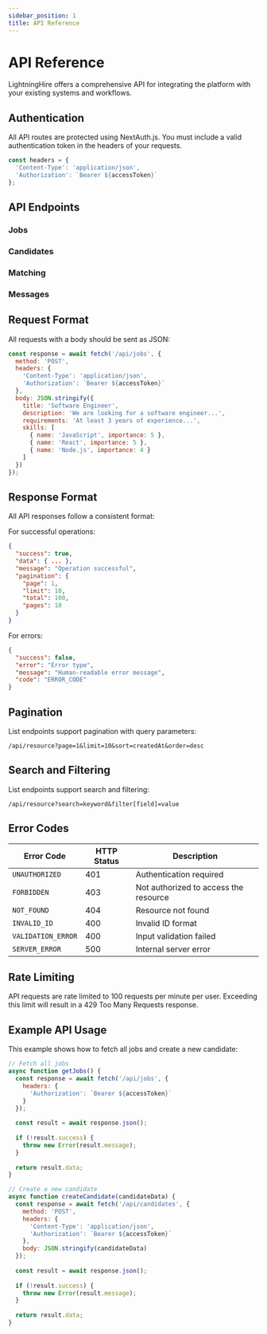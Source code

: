 ```yaml
---
sidebar_position: 1
title: API Reference
---
```


# API Reference

LightningHire offers a comprehensive API for integrating the platform with your existing systems and workflows.

## Authentication

All API routes are protected using NextAuth.js. You must include a valid authentication token in the headers of your requests.

```javascript
const headers = {
  'Content-Type': 'application/json',
  'Authorization': `Bearer ${accessToken}`
};
```

## API Endpoints

### Jobs

<APIEndpoint 
  method="GET" 
  path="/api/jobs" 
  description="List all jobs for the current user." 
  auth={true} 
/>

<APIEndpoint 
  method="POST" 
  path="/api/jobs" 
  description="Create a new job." 
  auth={true} 
/>

<APIEndpoint 
  method="GET" 
  path="/api/jobs/:id" 
  description="Get job details." 
  auth={true} 
/>

<APIEndpoint 
  method="PUT" 
  path="/api/jobs/:id" 
  description="Update job." 
  auth={true} 
/>

<APIEndpoint 
  method="DELETE" 
  path="/api/jobs/:id" 
  description="Delete job." 
  auth={true} 
/>

<APIEndpoint 
  method="POST" 
  path="/api/jobs/bulk" 
  description="Bulk import jobs." 
  auth={true} 
/>

### Candidates

<APIEndpoint 
  method="GET" 
  path="/api/candidates" 
  description="List all candidates." 
  auth={true} 
/>

<APIEndpoint 
  method="POST" 
  path="/api/candidates" 
  description="Create a new candidate." 
  auth={true} 
/>

<APIEndpoint 
  method="GET" 
  path="/api/candidates/:id" 
  description="Get candidate details." 
  auth={true} 
/>

<APIEndpoint 
  method="PUT" 
  path="/api/candidates/:id" 
  description="Update candidate." 
  auth={true} 
/>

<APIEndpoint 
  method="DELETE" 
  path="/api/candidates/:id" 
  description="Delete candidate." 
  auth={true} 
/>

<APIEndpoint 
  method="POST" 
  path="/api/candidates/bulk" 
  description="Bulk import candidates." 
  auth={true} 
/>

<APIEndpoint 
  method="POST" 
  path="/api/candidates/parse" 
  description="Parse resume data." 
  auth={true} 
/>

### Matching

<APIEndpoint 
  method="GET" 
  path="/api/matching/:jobId" 
  description="Get matches for a job." 
  auth={true} 
/>

<APIEndpoint 
  method="GET" 
  path="/api/matching/job/:jobId/candidate/:candidateId" 
  description="Get specific match details." 
  auth={true} 
/>

<APIEndpoint 
  method="POST" 
  path="/api/matching/evaluate" 
  description="Manually evaluate a match." 
  auth={true} 
/>

### Messages

<APIEndpoint 
  method="GET" 
  path="/api/messages" 
  description="Get all messages." 
  auth={true} 
/>

<APIEndpoint 
  method="GET" 
  path="/api/messages/unread" 
  description="Get unread messages count." 
  auth={true} 
/>

<APIEndpoint 
  method="PUT" 
  path="/api/messages/:id/read" 
  description="Mark message as read." 
  auth={true} 
/>

## Request Format

All requests with a body should be sent as JSON:

```javascript
const response = await fetch('/api/jobs', {
  method: 'POST',
  headers: {
    'Content-Type': 'application/json',
    'Authorization': `Bearer ${accessToken}`
  },
  body: JSON.stringify({
    title: 'Software Engineer',
    description: 'We are looking for a software engineer...',
    requirements: 'At least 3 years of experience...',
    skills: [
      { name: 'JavaScript', importance: 5 },
      { name: 'React', importance: 5 },
      { name: 'Node.js', importance: 4 }
    ]
  })
});
```

## Response Format

All API responses follow a consistent format:

For successful operations:

```json
{
  "success": true,
  "data": { ... },
  "message": "Operation successful",
  "pagination": {
    "page": 1,
    "limit": 10,
    "total": 100,
    "pages": 10
  }
}
```

For errors:

```json
{
  "success": false,
  "error": "Error type",
  "message": "Human-readable error message",
  "code": "ERROR_CODE"
}
```

## Pagination

List endpoints support pagination with query parameters:

```
/api/resource?page=1&limit=10&sort=createdAt&order=desc
```

## Search and Filtering

List endpoints support search and filtering:

```
/api/resource?search=keyword&filter[field]=value
```

## Error Codes

| Error Code | HTTP Status | Description |
|------------|-------------|-------------|
| `UNAUTHORIZED` | 401 | Authentication required |
| `FORBIDDEN` | 403 | Not authorized to access the resource |
| `NOT_FOUND` | 404 | Resource not found |
| `INVALID_ID` | 400 | Invalid ID format |
| `VALIDATION_ERROR` | 400 | Input validation failed |
| `SERVER_ERROR` | 500 | Internal server error |

## Rate Limiting

API requests are rate limited to 100 requests per minute per user. Exceeding this limit will result in a 429 Too Many Requests response.

## Example API Usage

This example shows how to fetch all jobs and create a new candidate:

```javascript
// Fetch all jobs
async function getJobs() {
  const response = await fetch('/api/jobs', {
    headers: {
      'Authorization': `Bearer ${accessToken}`
    }
  });
  
  const result = await response.json();
  
  if (!result.success) {
    throw new Error(result.message);
  }
  
  return result.data;
}

// Create a new candidate
async function createCandidate(candidateData) {
  const response = await fetch('/api/candidates', {
    method: 'POST',
    headers: {
      'Content-Type': 'application/json',
      'Authorization': `Bearer ${accessToken}`
    },
    body: JSON.stringify(candidateData)
  });
  
  const result = await response.json();
  
  if (!result.success) {
    throw new Error(result.message);
  }
  
  return result.data;
}
```